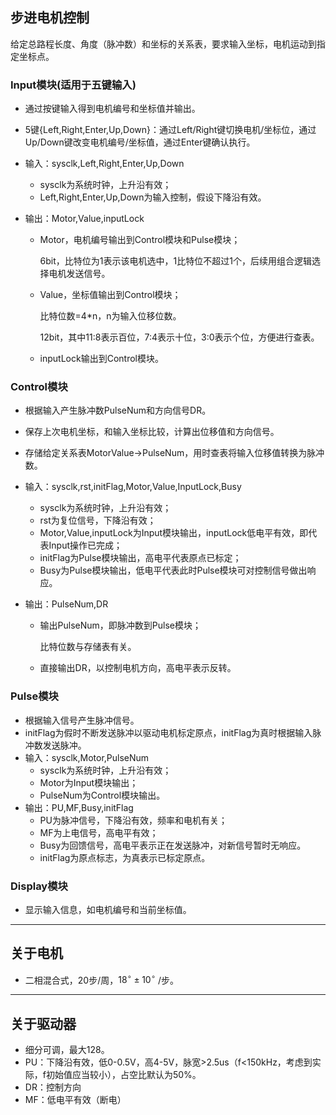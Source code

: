 ## 步进电机控制

给定总路程长度、角度（脉冲数）和坐标的关系表，要求输入坐标，电机运动到指定坐标点。

### Input模块(适用于五键输入)

- 通过按键输入得到电机编号和坐标值并输出。
- 5键{Left,Right,Enter,Up,Down}：通过Left/Right键切换电机/坐标位，通过Up/Down键改变电机编号/坐标值，通过Enter键确认执行。
- 输入：sysclk,Left,Right,Enter,Up,Down
  - sysclk为系统时钟，上升沿有效；
  - Left,Right,Enter,Up,Down为输入控制，假设下降沿有效。


- 输出：Motor,Value,inputLock

  - Motor，电机编号输出到Control模块和Pulse模块；

    6bit，比特位为1表示该电机选中，1比特位不超过1个，后续用组合逻辑选择电机发送信号。

  - Value，坐标值输出到Control模块；

    比特位数=4*n，n为输入位移位数。

    12bit，其中11:8表示百位，7:4表示十位，3:0表示个位，方便进行查表。

  - inputLock输出到Control模块。

### Control模块

- 根据输入产生脉冲数PulseNum和方向信号DR。

- 保存上次电机坐标，和输入坐标比较，计算出位移值和方向信号。

- 存储给定关系表MotorValue->PulseNum，用时查表将输入位移值转换为脉冲数。

- 输入：sysclk,rst,initFlag,Motor,Value,InputLock,Busy

  - sysclk为系统时钟，上升沿有效；
  - rst为复位信号，下降沿有效；
  - Motor,Value,inputLock为Input模块输出，inputLock低电平有效，即代表Input操作已完成；
  - initFlag为Pulse模块输出，高电平代表原点已标定；
  - Busy为Pulse模块输出，低电平代表此时Pulse模块可对控制信号做出响应。

- 输出：PulseNum,DR

  - 输出PulseNum，即脉冲数到Pulse模块；

    比特位数与存储表有关。

  - 直接输出DR，以控制电机方向，高电平表示反转。



### Pulse模块

- 根据输入信号产生脉冲信号。
- initFlag为假时不断发送脉冲以驱动电机标定原点，initFlag为真时根据输入脉冲数发送脉冲。
- 输入：sysclk,Motor,PulseNum
  - sysclk为系统时钟，上升沿有效；
  - Motor为Input模块输出；
  - PulseNum为Control模块输出。
- 输出：PU,MF,Busy,initFlag
  - PU为脉冲信号，下降沿有效，频率和电机有关；
  - MF为上电信号，高电平有效；
  - Busy为回馈信号，高电平表示正在发送脉冲，对新信号暂时无响应。
  - initFlag为原点标志，为真表示已标定原点。

### Display模块

- 显示输入信息，如电机编号和当前坐标值。

------



## 关于电机

- 二相混合式，20步/周，$18^\circ\pm10^\circ$ /步。

------



## 关于驱动器

- 细分可调，最大128。
- PU：下降沿有效，低0-0.5V，高4-5V，脉宽>2.5us（f<150kHz，考虑到实际，f初始值应当较小），占空比默认为50%。
- DR：控制方向
- MF：低电平有效（断电）
